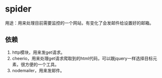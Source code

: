 # spider

用途：用来处理目前需要监控的一个网站，有变化了会发邮件给设置好的邮箱。

## 依赖

1. http模块，用来发get请求。
2. cheerio，用来处理get请求爬取到的html代码，可以跟jquery一样选择目标元素，很方便的一个工具。
3. nodemailer，用来发邮件。
